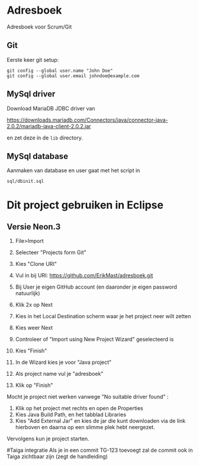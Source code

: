 # Adresboek

Adresboek voor Scrum/Git

## Git

Eerste keer git setup:

    git config --global user.name "John Doe"
    git config --global user.email johndoe@example.com

    
## MySql driver
    
Download MariaDB JDBC driver van

<https://downloads.mariadb.com/Connectors/java/connector-java-2.0.2/mariadb-java-client-2.0.2.jar> 

en zet deze in de ```lib``` directory.


## MySql database

Aanmaken van database en user gaat met het script in

    sql/dbinit.sql
   
# Dit project gebruiken in Eclipse
## Versie Neon.3
1. File>Import
2. Selecteer "Projects form Git"
3. Kies "Clone URI"
4. Vul in bij URI: https://github.com/ErikMast/adresboek.git
5. Bij User je eigen GitHub account (en daaronder je eigen password natuurlijk)
6. Klik 2x op Next 
7. Kies in het Local Destination scherm waar je het project neer wilt zetten
8. Kies weer Next
9. Controleer of "Import using New Project Wizard" geselecteerd is
10. Kies "Finish"

11. In de Wizard kies je voor "Java project"
12. Als project name vul je "adresboek"
13. Klik op "Finish"

Mocht je project niet werken vanwege "No suitable driver found" :
1. Klik op het project met rechts en open de Properties
2. Kies Java Build Path, en het tabblad Libraries
3. Kies "Add External Jar" en kies de jar die kunt downloaden via de link hierboven en daarna op een slimme plek hebt neergezet.

Vervolgens kun je project starten.

#Taiga integratie
Als je in een commit TG-123 toevoegt zal de commit ook in Taiga zichtbaar zijn (zegt de handleiding)

    
